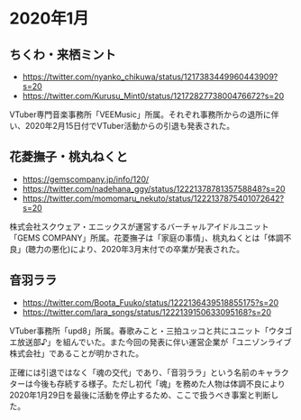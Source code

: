 # 2020年1月

## ちくわ・来栖ミント

* https://twitter.com/nyanko_chikuwa/status/1217383449960443909?s=20
* https://twitter.com/Kurusu_Mint0/status/1217282773800476672?s=20

VTuber専門音楽事務所「VEEMusic」所属。それぞれ事務所からの退所に伴い、2020年2月15日付でVTuber活動からの引退も発表された。

## 花菱撫子・桃丸ねくと

* https://gemscompany.jp/info/120/
* https://twitter.com/nadehana_ggy/status/1222137878135758848?s=20
* https://twitter.com/momomaru_nekuto/status/1222137875401072642?s=20

株式会社スクウェア・エニックスが運営するバーチャルアイドルユニット「GEMS COMPANY」所属。花菱撫子は「家庭の事情」、桃丸ねくとは「体調不良」(聴力の悪化)により、2020年3月末付での卒業が発表された。

## 音羽ララ

* https://twitter.com/Boota_Fuuko/status/1222136439518855175?s=20
* https://twitter.com/lara_songs/status/1222139150633095168?s=20

VTuber事務所「upd8」所属。春歌みこと・三拍ユッコと共にユニット「ウタゴエ放送部♪」を組んでいた。また今回の発表に伴い運営企業が「ユニゾンライブ株式会社」であることが明かされた。

正確には引退ではなく「魂の交代」であり、「音羽ララ」という名前のキャラクターは今後も存続する様子。ただし初代「魂」を務めた人物は体調不良により2020年1月29日を最後に活動を停止するため、ここで扱うべき事案と判断した。
